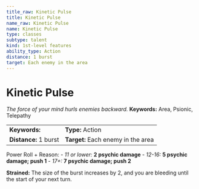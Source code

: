 ```yaml
---
title_raw: Kinetic Pulse
title: Kinetic Pulse
name_raw: Kinetic Pulse
name: Kinetic Pulse
type: classes
subtype: talent
kind: 1st-level features
ability_type: Action
distance: 1 burst
target: Each enemy in the area
---
```


# Kinetic Pulse

*The force of your mind hurls enemies backward.* **Keywords:** Area, Psionic, Telepathy

|                       |                                    |
| :-------------------- | :--------------------------------- |
| **Keywords:**         | **Type:** Action                   |
| **Distance:** 1 burst | **Target:** Each enemy in the area |

Power Roll + Reason: - *11 or lower:* **2 psychic damage** - *12-16:* **5 psychic damage; push 1** - *17+:* **7 psychic damage; push 2**

**Strained:** The size of the burst increases by 2, and you are bleeding until the start of your next turn.
